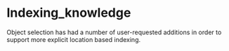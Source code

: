 # Indexing_knowledge
Object selection has had a number of user-requested additions in order to support more explicit location based indexing.
